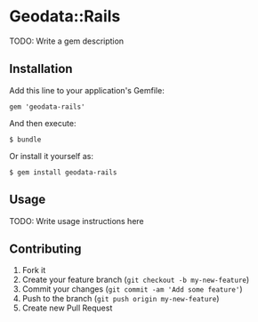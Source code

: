 # Geodata::Rails

TODO: Write a gem description

## Installation

Add this line to your application's Gemfile:

    gem 'geodata-rails'

And then execute:

    $ bundle

Or install it yourself as:

    $ gem install geodata-rails

## Usage

TODO: Write usage instructions here

## Contributing

1. Fork it
2. Create your feature branch (`git checkout -b my-new-feature`)
3. Commit your changes (`git commit -am 'Add some feature'`)
4. Push to the branch (`git push origin my-new-feature`)
5. Create new Pull Request
